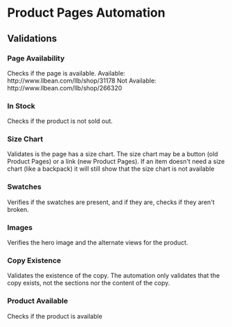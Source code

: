 <h1>Product Pages Automation</h1>

<h2>Validations</h2>

<h3>Page Availability</h3>
Checks if the page is available.
Available: http://www.llbean.com/llb/shop/31178
Not Available: http://www.llbean.com/llb/shop/266320

<h3>In Stock</h3>
Checks if the product is not sold out.

<h3>Size Chart</h3>
Validates is the page has a size chart. The size chart may be a button (old Product Pages) or a link (new Product Pages).
If an item doesn't need a size chart (like a backpack) it will still show that the size chart is not available

<h3>Swatches</h3>
Verifies if the swatches are present, and if they are, checks if they aren't broken.

<h3>Images</h3>
Verifies the hero image and the alternate views for the product.

<h3>Copy Existence</h3>
Validates the existence of the copy.
The automation only validates that the copy exists, not the sections nor the content of the copy.

<h3>Product Available</h3>
Checks if the product is available